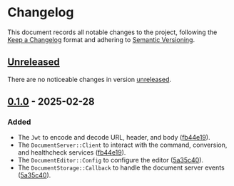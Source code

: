 # Changelog

This document records all notable changes to the project, following the [Keep a Changelog] format and adhering to [Semantic Versioning].

## [Unreleased]

There are no noticeable changes in version [unreleased].

## [0.1.0] - 2025-02-28

### Added

- The `Jwt` to encode and decode URL, header, and body ([fb44e19]).
- The `DocumentServer::Client` to interact with the command, conversion, and healthcheck services ([fb44e19]).
- The `DocumentEditor::Config` to configure the editor ([5a35c40]).
- The `DocumentStorage::Callback` to handle the document server events ([5a35c40]).

<!-- Footnotes -->

[Keep a Changelog]: https://keepachangelog.com/en/1.1.0/
[Semantic Versioning]: https://semver.org/spec/v2.0.0.html

<!-- Releases, newest on top -->
[Unreleased]: https://github.com/onlyoffice/docs-integration-sdk-ruby/compare/v0.1.0...HEAD/
[0.1.0]: https://github.com/onlyoffice/docs-integration-sdk-ruby/releases/tag/v0.1.0/

<!-- Commits, newest on top -->
[5a35c40]: https://github.com/onlyoffice/docs-integration-sdk-ruby/commit/5a35c4015eeb284f6cf8b0ddbc96a67a31a23ed7/
[fb44e19]: https://github.com/onlyoffice/docs-integration-sdk-ruby/commit/fb44e193addda4bad4bd09841eedfc3ad7ef6616/
